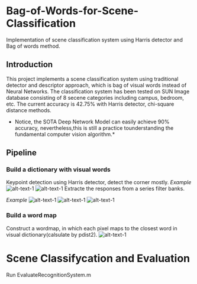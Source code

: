 # Bag-of-Words-for-Scene-Classification
Implementation of scene classification system using Harris detector and Bag of words method.
## Introduction 

This project implements a scene classification system using traditional detector and descriptor approach, which is bag of visual words instead of Neural Networks. The classification system has been tested on SUN Image database consisting of 8 secene categories including campus, bedroom, etc. The current accuracy is 42.75% with Harris detector, chi-square distance methods.  
* Notice, the SOTA Deep Network Model can easily achieve 90% accuracy, nevertheless,this is still a practice tounderstanding the fundamental computer vision algorithm.*

## Pipeline
### Build a dictionary with visual words
Keypoint detection using Harris detector, detect the corner mostly.
*Example*
![alt-text-1](pic/500%20harris%20points_3.jpg "harris detector")
![alt-text-1](pic/500%20random%20points_2.jpg "random points")
Extracte the responses from a series filter banks.

*Example*
![alt-text-1](pic/response_12.jpg "filter1")
![alt-text-1](pic/response_24.jpg "filter2") 
![alt-text-1](pic/response_36.jpeg "filter3")

### Build a word map
Construct a wordmap, in which each pixel maps to the closest word in visual dictionary(calsulate by pdist2).
![alt-text-1](pic/sun_aferisdmjeibigjh_wordMap.jpg "wordmap")

# Scene Classifycation and Evaluation
Run EvaluateRecognitionSystem.m

